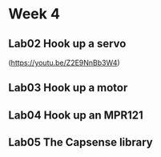 # Week 4

## Lab02 Hook up a servo

(https://youtu.be/Z2E9NnBb3W4)


## Lab03 Hook up a motor 

## Lab04 Hook up an MPR121 

## Lab05 The Capsense library 
